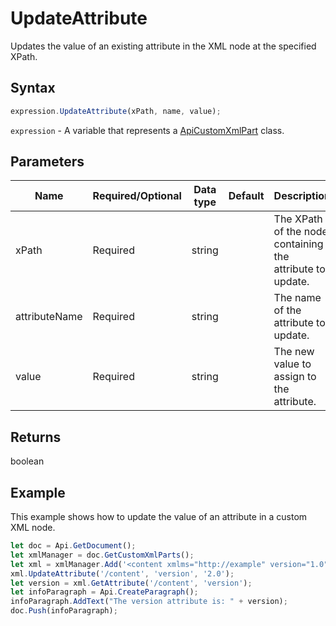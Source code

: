 # UpdateAttribute

Updates the value of an existing attribute in the XML node at the specified XPath.

## Syntax

```javascript
expression.UpdateAttribute(xPath, name, value);
```

`expression` - A variable that represents a [ApiCustomXmlPart](../ApiCustomXmlPart.md) class.

## Parameters

| **Name** | **Required/Optional** | **Data type** | **Default** | **Description** |
| ------------- | ------------- | ------------- | ------------- | ------------- |
xPath | Required | string |  | The XPath of the node containing the attribute to update.
attributeName | Required | string |  | The name of the attribute to update.
value | Required | string |  | The new value to assign to the attribute.

## Returns

boolean

## Example

This example shows how to update the value of an attribute in a custom XML node.

```javascript editor-docx
let doc = Api.GetDocument();
let xmlManager = doc.GetCustomXmlParts();
let xml = xmlManager.Add('<content xmlms="http://example" version="1.0"></content>');
xml.UpdateAttribute('/content', 'version', '2.0');
let version = xml.GetAttribute('/content', 'version');
let infoParagraph = Api.CreateParagraph();
infoParagraph.AddText("The version attribute is: " + version);
doc.Push(infoParagraph);
```
